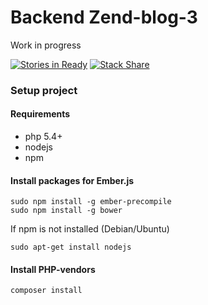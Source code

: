 Backend Zend-blog-3
===================

Work in progress

[![Stories in Ready](https://badge.waffle.io/morontt/zend-blog-3-backend.svg?label=ready&title=Ready)](http://waffle.io/morontt/zend-blog-3-backend) [![Stack Share](http://img.shields.io/badge/tech-stack-0690fa.svg?style=flat)](http://stackshare.io/morontt/zend-blog-3-backend)

### Setup project

#### Requirements

- php 5.4+
- nodejs
- npm

#### Install packages for Ember.js

    sudo npm install -g ember-precompile
    sudo npm install -g bower

If npm is not installed (Debian/Ubuntu)

    sudo apt-get install nodejs

#### Install PHP-vendors

    composer install
